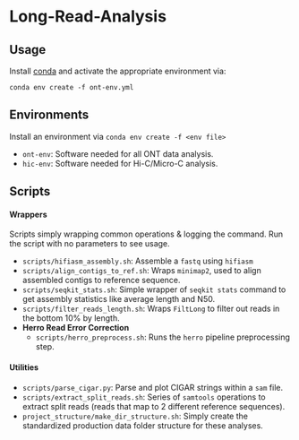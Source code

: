 # Long-Read-Analysis
## Usage
Install [conda](https://www.anaconda.com/docs/getting-started/miniconda/install#linux-2) and activate the appropriate environment via:
```
conda env create -f ont-env.yml
```

## Environments
Install an environment via `conda env create -f <env file>`
* `ont-env`: Software needed for all ONT data analysis.
* `hic-env`: Software needed for Hi-C/Micro-C analysis.

## Scripts
#### Wrappers
Scripts simply wrapping common operations & logging the command. Run the script with no parameters to see usage.
* `scripts/hifiasm_assembly.sh`: Assemble a `fastq` using `hifiasm`
* `scripts/align_contigs_to_ref.sh`: Wraps `minimap2`, used to align assembled contigs to reference sequence.
* `scripts/seqkit_stats.sh`: Simple wrapper of `seqkit stats` command to get assembly statistics like average length and N50.
* `scripts/filter_reads_length.sh`: Wraps `FiltLong` to filter out reads in the bottom 10% by length.
* **Herro Read Error Correction**
  * `scripts/herro_preprocess.sh`: Runs the `herro` pipeline preprocessing step.

#### Utilities
* `scripts/parse_cigar.py`: Parse and plot CIGAR strings within a `sam` file.
* `scripts/extract_split_reads.sh`: Series of `samtools` operations to extract split reads (reads that map to 2 different reference sequences).
* `project_structure/make_dir_structure.sh`: Simply create the standardized production data folder structure for these analyses.

